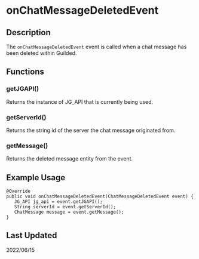 # onChatMessageDeletedEvent
## Description
The `onChatMessageDeletedEvent` event is called when a chat message has been deleted within Guilded.
## Functions
### getJGAPI()
Returns the instance of JG_API that is currently being used.
### getServerId()
Returns the string id of the server the chat message originated from.
### getMessage()
Returns the deleted message entity from the event.
## Example Usage
 ```
 @Override
 public void onChatMessageDeletedEvent(ChatMessageDeletedEvent event) {
    JG_API jg_api = event.getJGAPI();
    String serverId = event.getServerId();
    ChatMessage message = event.getMessage();
 }
 ```
 ## Last Updated
 2022/06/15